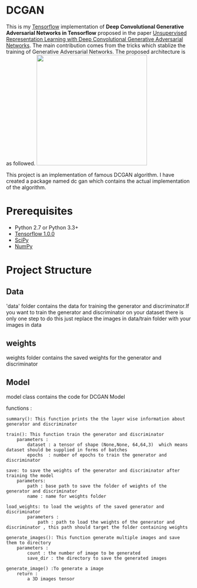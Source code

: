 # DCGAN 
This is my [Tensorflow](https://www.tensorflow.org/) implementation of **Deep Convolutional Generative Adversarial Networks in Tensorflow** proposed in the paper [Unsupervised Representation Learning with Deep Convolutional Generative Adversarial Networks](https://arxiv.org/abs/1511.06434). The main contribution comes from the tricks which stablize the training of Generative Adversarial Networks. The proposed architecture is as followed.
<img src="figure/dcgan.png" height="300"/>

This project is an implementation of famous DCGAN algorithm. I have created a package named dc gan which contains the actual implementation of the algorithm.  
# Prerequisites

- Python 2.7 or Python 3.3+
- [Tensorflow 1.0.0](https://github.com/tensorflow/tensorflow/tree/r1.0)
- [SciPy](http://www.scipy.org/install.html)
- [NumPy](http://www.numpy.org/)

# Project Structure 
## Data 
'data' folder contains the data for training the generator and discriminator.If you want to train the generator and discriminator on your dataset there is only one step to do this just replace the images in data/train folder with your images in data

## weights 
weights folder contains the saved weights for the generator and discriminator

## Model
model class contains the code for DCGAN Model 

functions : 
    
    summary(): This function prints the the layer wise information about generator and discriminator
    
    train(): This function train the generator and discriminator 
        parameters : 
            dataset : a tensor of shape (None,None, 64,64,3)  which means dataset should be supplied in forms of batches
            epochs  : number of epochs to train the generator and discriminator
    
    save: to save the weights of the generator and discriminator after training the model
        parameters: 
            path : base path to save the folder of weights of the generator and discriminator
            name : name for weights folder 

    load_weights: to load the weights of the saved generator and discriminator
            parameters :
                path : path to load the weights of the generator and discriminator , this path should target the folder containing weights

    generate_images(): This function generate multiple images and save them to directory
        parameters : 
            count : the number of image to be generated 
            save_dir : the directory to save the generated images

    generate_image() :To generate a image 
        return :
            a 3D images tensor


